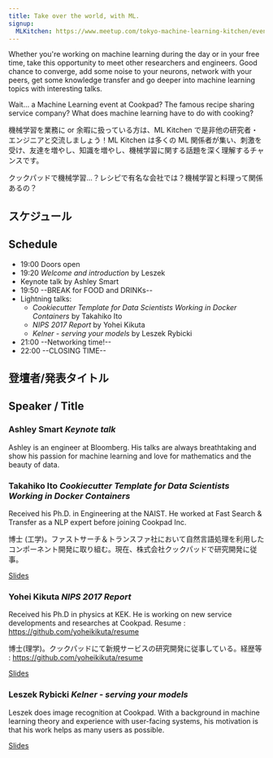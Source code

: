 ```yaml
---
title: Take over the world, with ML.
signup:
  MLKitchen: https://www.meetup.com/tokyo-machine-learning-kitchen/events/247076882/
---
```


Whether you're working on machine learning during the day or in your free time, take this opportunity to meet other researchers and engineers. Good chance to converge, add some noise to your neurons, network with your peers, get some knowledge transfer and go deeper into machine learning topics with interesting talks.

Wait... a Machine Learning event at Cookpad? The famous recipe sharing service company? What does machine learning have to do with cooking?

機械学習を業務に or 余暇に扱っている方は、ML Kitchen で是非他の研究者・エンジニアと交流しましょう！ML Kitchen は多くの ML 関係者が集い、刺激を受け、友達を増やし、知識を増やし、機械学習に関する話題を深く理解するチャンスです。

クックパッドで機械学習...？レシピで有名な会社では？機械学習と料理って関係あるの？

## スケジュール
## Schedule

- 19:00 Doors open
- 19:20 *Welcome and introduction* by Leszek
- Keynote talk by Ashley Smart
- 19:50 --BREAK for FOOD and DRINKs--
- Lightning talks:
  - *Cookiecutter Template for Data Scientists Working in Docker Containers* by Takahiko Ito
  - *NIPS 2017 Report* by Yohei Kikuta
  - *Kelner - serving your models* by Leszek Rybicki
- 21:00 --Networking time!--
- 22:00 --CLOSING TIME--

## 登壇者/発表タイトル 
## Speaker / Title

### Ashley Smart *Keynote talk*

Ashley is an engineer at Bloomberg. His talks are always breathtaking and show his passion for machine learning and love for mathematics and the beauty of data.

### Takahiko Ito *Cookiecutter Template for Data Scientists Working in Docker Containers*

Received his Ph.D. in Engineering at the NAIST. He worked at Fast Search & Transfer as a NLP expert before joining Cookpad Inc.

博士 (工学)。ファストサーチ＆トランスファ社において自然言語処理を利用したコンポーネント開発に取り組む。現在、株式会社クックパッドで研究開発に従事。

[Slides](https://speakerdeck.com/takahiko03/cookiecutter-template-for-data-scientists-working-in-docker-containers)

### Yohei Kikuta *NIPS 2017 Report*

Received his Ph.D in physics at KEK. He is working on new service developments and researches at Cookpad. Resume : https://github.com/yoheikikuta/resume

博士(理学)。クックパッドにて新規サービスの研究開発に従事している。経歴等 : https://github.com/yoheikikuta/resume

[Slides](https://speakerdeck.com/diracdiego/20180215-mlkitchen7-yoheikikuta)

### Leszek Rybicki *Kelner - serving your models*

Leszek does image recognition at Cookpad. With a background in machine learning theory and experience with user-facing systems, his motivation is that his work helps as many users as possible.

[Slides](https://speakerdeck.com/lunardog/kelner-serve-your-models)
